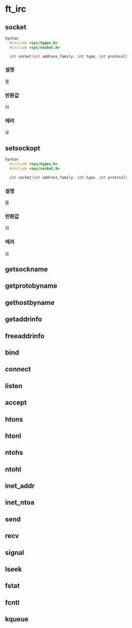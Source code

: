 # ft_irc

## socket
```c++
Syntax
  #include <sys/types.h>
  #include <sys/socket.h>

  int socket(int address_family, int type, int protocol)
```
### 설명
몰
### 반환값
라
### 에러
요
## setsockopt
```c++
Syntax
  #include <sys/types.h>
  #include <sys/socket.h>

  int socket(int address_family, int type, int protocol)
```
### 설명
몰
### 반환값
라
### 에러
요
## getsockname
## getprotobyname
## gethostbyname
## getaddrinfo
## freeaddrinfo
## bind
## connect 
## listen
## accept
## htons
## htonl
## ntohs
## ntohl
## inet_addr
## inet_ntoa
## send
## recv
## signal
## lseek
## fstat
## fcntl
## kqueue
